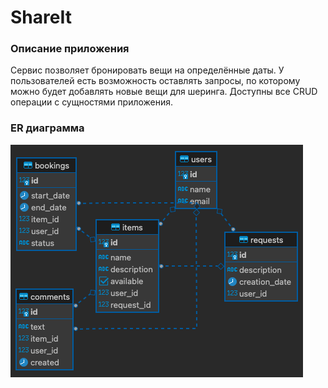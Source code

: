 # ShareIt
### Описание приложения
Сервис позволяет бронировать вещи на определённые даты. 
У пользователей есть возможность оставлять запросы, по которому можно будет добавлять новые вещи для шеринга.
Доступны все CRUD операции с сущностями приложения.

### ER диаграмма
![image](src/main/resources/ER-diagram.png)
